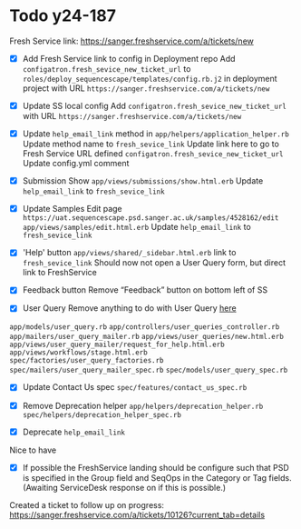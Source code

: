 # Todo y24-187

Fresh Service link: https://sanger.freshservice.com/a/tickets/new

- [x] Add Fresh Service link to config in Deployment repo
      Add `configatron.fresh_sevice_new_ticket_url`
      to `roles/deploy_sequencescape/templates/config.rb.j2` in deployment project
      with URL `https://sanger.freshservice.com/a/tickets/new`

- [x] Update SS local config
      Add `configatron.fresh_sevice_new_ticket_url`
      with URL `https://sanger.freshservice.com/a/tickets/new`

- [x] Update `help_email_link` method
      in `app/helpers/application_helper.rb`
      Update method name to `fresh_sevice_link`
      Update link here to go to Fresh Service URL defined `configatron.fresh_sevice_new_ticket_url`
      Update config.yml comment

- [x] Submission Show
      `app/views/submissions/show.html.erb`
      Update `help_email_link` to `fresh_sevice_link`

- [x] Update Samples Edit
      page `https://uat.sequencescape.psd.sanger.ac.uk/samples/4528162/edit`
      `app/views/samples/edit.html.erb`
      Update `help_email_link` to `fresh_sevice_link`

- [x] 'Help' button
      `app/views/shared/_sidebar.html.erb`
      link to `fresh_sevice_link`
      Should now not open a User Query form, but direct link to FreshService

- [x] Feedback button
      Remove “Feedback” button on bottom left of SS

- [x] User Query
      Remove anything to do with User Query [here](https://uat.sequencescape.psd.sanger.ac.uk/user_queries/new)

`app/models/user_query.rb`
`app/controllers/user_queries_controller.rb`
`app/mailers/user_query_mailer.rb`
`app/views/user_queries/new.html.erb`
`app/views/user_query_mailer/request_for_help.html.erb`
`app/views/workflows/stage.html.erb`
`spec/factories/user_query_factories.rb`
`spec/mailers/user_query_mailer_spec.rb`
`spec/models/user_query_spec.rb`

- [x] Update Contact Us spec
      `spec/features/contact_us_spec.rb`

- [x] Remove Deprecation helper
      `app/helpers/deprecation_helper.rb`
      `spec/helpers/deprecation_helper_spec.rb`

- [x] Deprecate `help_email_link`


Nice to have

- [x] If possible the FreshService landing should be configure such that PSD is specified in the Group field and SeqOps in the Category or Tag fields. (Awaiting ServiceDesk response on if this is possible.)

Created a ticket to follow up on progress: https://sanger.freshservice.com/a/tickets/10126?current_tab=details
